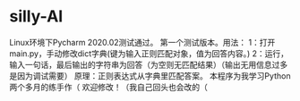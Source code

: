 # silly-AI
Linux环境下Pycharm 2020.02测试通过。
第一个测试版本。用法：
  1：打开main.py，手动修改dict字典(键为输入正则匹配对象，值为回答内容。)
  2：运行，输入一句话，最后输出的字符串为回答（为空则无匹配结果）（输出无用信息过多是因为调试需要）
原理：正则表达式从字典里匹配答案。
本程序为我学习Python两个多月的练手作（
欢迎修改！（我自己回头也会改的（
